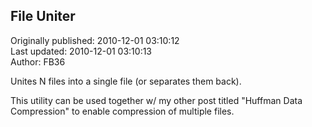 ## File Uniter  
Originally published: 2010-12-01 03:10:12  
Last updated: 2010-12-01 03:10:13  
Author: FB36   
  
Unites N files into a single file (or separates them back).

This utility can be used together w/ my other post titled "Huffman Data Compression" to enable compression of multiple files.